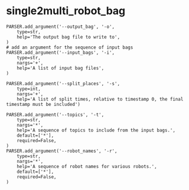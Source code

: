 # single2multi_robot_bag

    PARSER.add_argument('--output_bag', '-o',
        type=str,
        help='The output bag file to write to',
    )
    # add an argument for the sequence of input bags
    PARSER.add_argument('--input_bags', '-i',
        type=str,
        nargs='+',
        help='A list of input bag files',
    )

    PARSER.add_argument('--split_places', '-s',
        type=int,
        nargs='+',
        help='A list of split times, relative to timestamp 0, the final timestamp must be included')

    PARSER.add_argument('--topics', '-t',
        type=str,
        nargs='*',
        help='A sequence of topics to include from the input bags.',
        default=['*'],
        required=False,
    )
    PARSER.add_argument('--robot_names', '-r',
        type=str,
        nargs='*',
        help='A sequence of robot names for various robots.',
        default=['*'],
        required=False,
    )
